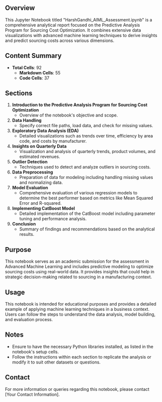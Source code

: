 ## Overview
This Jupyter Notebook titled "HarshGandhi_AIML_Assessment.ipynb" is a comprehensive analytical report focused on the Predictive Analysis Program for Sourcing Cost Optimization. It combines extensive data visualizations with advanced machine learning techniques to derive insights and predict sourcing costs across various dimensions.

## Content Summary
- **Total Cells**: 92
  - **Markdown Cells**: 55
  - **Code Cells**: 37

## Sections
1. **Introduction to the Predictive Analysis Program for Sourcing Cost Optimization**
   - Overview of the notebook's objective and scope.
2. **Data Handling**
   - Specify correct file paths, load data, and check for missing values.
3. **Exploratory Data Analysis (EDA)**
   - Detailed visualizations such as trends over time, efficiency by area code, and costs by manufacturer.
4. **Insights on Quarterly Data**
   - Visualization and analysis of quarterly trends, product volumes, and estimated revenues.
5. **Outlier Detection**
   - Techniques used to detect and analyze outliers in sourcing costs.
6. **Data Preprocessing**
   - Preparation of data for modeling including handling missing values and normalizing data.
7. **Model Evaluation**
   - Comprehensive evaluation of various regression models to determine the best performer based on metrics like Mean Squared Error and R-squared.
8. **Implementing CatBoost Model**
   - Detailed implementation of the CatBoost model including parameter tuning and performance analysis.
9. **Conclusion**
   - Summary of findings and recommendations based on the analytical results.

## Purpose
This notebook serves as an academic submission for the assessment in Advanced Machine Learning and includes predictive modeling to optimize sourcing costs using real-world data. It provides insights that could help in strategic decision-making related to sourcing in a manufacturing context.

## Usage
This notebook is intended for educational purposes and provides a detailed example of applying machine learning techniques in a business context. Users can follow the steps to understand the data analysis, model building, and evaluation process.

## Notes
- Ensure to have the necessary Python libraries installed, as listed in the notebook's setup cells.
- Follow the instructions within each section to replicate the analysis or modify it to suit other datasets or questions.

## Contact
For more information or queries regarding this notebook, please contact [Your Contact Information].

